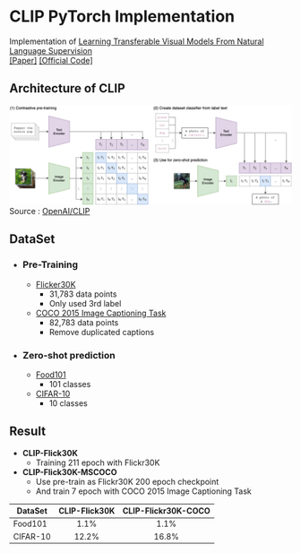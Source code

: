 # CLIP PyTorch Implementation
Implementation of [Learning Transferable Visual Models From Natural Language Supervision](https://cdn.openai.com/papers/Learning_Transferable_Visual_Models_From_Natural_Language_Supervision.pdf)  
[[Paper]](https://arxiv.org/abs/2103.00020) [[Official Code]](https://github.com/openai/CLIP)

## Architecture of CLIP
![CLIP](CLIP.png)  
Source : [OpenAI/CLIP](https://github.com/openai/CLIP)

## DataSet

- ### Pre-Training
  - [Flicker30K](https://shannon.cs.illinois.edu/DenotationGraph/)  
    - 31,783 data points
    - Only used 3rd label
  - [COCO 2015 Image Captioning Task](https://cocodataset.org/#captions-2015)  
    - 82,783 data points
    - Remove duplicated captions
- ### Zero-shot prediction
  - [Food101](https://data.vision.ee.ethz.ch/cvl/datasets_extra/food-101/)
    - 101 classes
  - [CIFAR-10](https://www.cs.toronto.edu/~kriz/cifar.html)
    - 10 classes

## Result
- **CLIP-Flick30K**
  - Training 211 epoch with Flickr30K
- **CLIP-Flick30K-MSCOCO**
  - Use pre-train as Flickr30K 200 epoch checkpoint
  - And train 7 epoch with COCO 2015 Image Captioning Task 


| DataSet  | CLIP-Flick30K |   CLIP-Flickr30K-COCO   |
|----------|:-------------:|:-----------------------:|
| Food101  | 1.1%      |          1.1%           |
| CIFAR-10 | 12.2%     |          16.8%          |